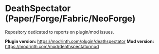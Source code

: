 # DeathSpectator (Paper/Forge/Fabric/NeoForge)
Repository dedicated to reports on plugin/mod issues.

**Plugin version:** https://modrinth.com/plugin/deathspectator
**Mod version:** https://modrinth.com/mod/deathspectatormod
